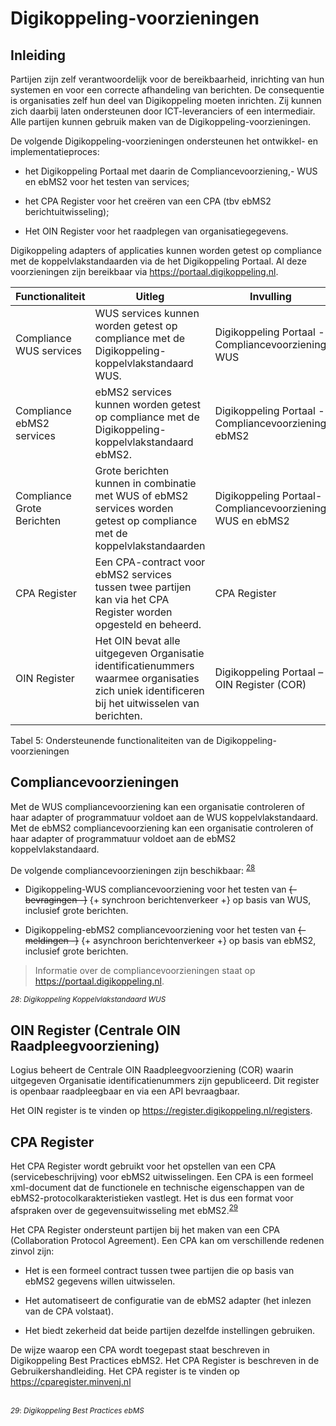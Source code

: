 # Digikoppeling-voorzieningen

## Inleiding

Partijen zijn zelf verantwoordelijk voor de bereikbaarheid, inrichting van hun systemen en voor een correcte afhandeling van berichten. De consequentie is organisaties zelf hun deel van Digikoppeling moeten inrichten. Zij kunnen zich daarbij laten ondersteunen door ICT-leveranciers of een intermediair. Alle partijen kunnen gebruik maken van de Digikoppeling-voorzieningen.

De volgende Digikoppeling-voorzieningen ondersteunen het ontwikkel- en implementatieproces:

- het Digikoppeling Portaal met daarin de Compliancevoorziening,- WUS en ebMS2 voor het testen van services;

- het CPA Register voor het creëren van een CPA (tbv ebMS2 berichtuitwisseling);

- Het OIN Register voor het raadplegen van organisatiegegevens.

Digikoppeling adapters of applicaties kunnen worden getest op compliance met de koppelvlakstandaarden via de het Digikoppeling Portaal. Al deze voorzieningen zijn bereikbaar via https://portaal.digikoppeling.nl.

| Functionaliteit  | Uitleg | Invulling |
| --- |--- | --- |
| Compliance WUS services | WUS services kunnen worden getest op compliance met de Digikoppeling-koppelvlakstandaard WUS.  | Digikoppeling Portaal -Compliancevoorziening WUS |
| Compliance ebMS2 services  | ebMS2 services kunnen worden getest op compliance met de Digikoppeling-koppelvlakstandaard ebMS2. | Digikoppeling Portaal -Compliancevoorziening ebMS2 |
| Compliance Grote Berichten | Grote berichten kunnen in combinatie met WUS of ebMS2 services worden getest op compliance met de koppelvlakstandaarden | Digikoppeling Portaal-Compliancevoorziening WUS en ebMS2                                                  |
| CPA Register | Een CPA-contract voor ebMS2 services tussen twee partijen kan via het CPA Register worden opgesteld en beheerd. | CPA Register |
| OIN Register | Het OIN bevat alle uitgegeven Organisatie identificatienummers waarmee organisaties zich uniek identificeren bij het uitwisselen van berichten. | Digikoppeling Portaal – OIN Register (COR)                                   |

Tabel 5: Ondersteunende functionaliteiten van de Digikoppeling-voorzieningen

## Compliancevoorzieningen

Met de WUS compliancevoorziening kan een organisatie controleren of haar adapter of programmatuur voldoet aan de WUS koppelvlakstandaard. Met de ebMS2 compliancevoorziening kan een organisatie controleren of haar adapter of programmatuur voldoet aan de ebMS2 koppelvlakstandaard.

De volgende compliancevoorzieningen zijn beschikbaar: <sup>[28](#f28)</sup>

- Digikoppeling-WUS compliancevoorziening voor het testen van <del>{- bevragingen -}</del> {+ synchroon berichtenverkeer +} op basis van WUS, inclusief grote berichten.

- Digikoppeling-ebMS2 compliancevoorziening voor het testen van <del>{- meldingen -}</del>  {+ asynchroon berichtenverkeer +}  op basis van ebMS2, inclusief grote berichten.

> Informatie over de compliancevoorzieningen staat op https://portaal.digikoppeling.nl.

<sup><a name="f28"><dfn>28</dfn></a>: *Digikoppeling Koppelvlakstandaard WUS*</sup>

## OIN Register (Centrale OIN Raadpleegvoorziening)

Logius beheert de Centrale OIN Raadpleegvoorziening (COR) waarin uitgegeven Organisatie identificatienummers zijn gepubliceerd. Dit register is openbaar raadpleegbaar en via een API bevraagbaar.

Het OIN register is te vinden op https://register.digikoppeling.nl/registers.

## CPA Register

Het CPA Register wordt gebruikt voor het opstellen van een CPA (servicebeschrijving) voor ebMS2 uitwisselingen. Een CPA is een formeel xml-document dat de functionele en technische eigenschappen van de ebMS2-protocolkarakteristieken vastlegt. Het is dus een format voor afspraken over de gegevensuitwisseling met ebMS2.<sup>[29](#f29)</sup>

Het CPA Register ondersteunt partijen bij het maken van een CPA (Collaboration Protocol Agreement). Een CPA kan om verschillende redenen zinvol zijn:

- Het is een formeel contract tussen twee partijen die op basis van ebMS2 gegevens willen uitwisselen.

- Het automatiseert de configuratie van de ebMS2 adapter (het inlezen van de CPA volstaat).

- Het biedt zekerheid dat beide partijen dezelfde instellingen gebruiken.

De wijze waarop een CPA wordt toegepast staat beschreven in Digikoppeling Best Practices ebMS2. Het CPA Register is beschreven in de Gebruikershandleiding. Het CPA register is te vinden op https://cparegister.minvenj.nl

<br><sup><a name="f29"><dfn>29</dfn></a>: *Digikoppeling Best Practices ebMS*</sup> 